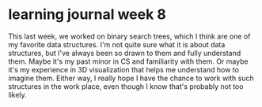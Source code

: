 # learning journal week 8

This last week, we worked on binary search trees, which I think are one of my favorite data structures. I'm not quite sure what it is about data structures, but I've always been so drawn to them and fully understand them. Maybe it's my past minor in CS and familiarity with them. Or maybe it's my experience in 3D visualization that helps me understand how to imagine them. Either way, I really hope I have the chance to work with such structures in the work place, even though I know that's probably not too likely.
